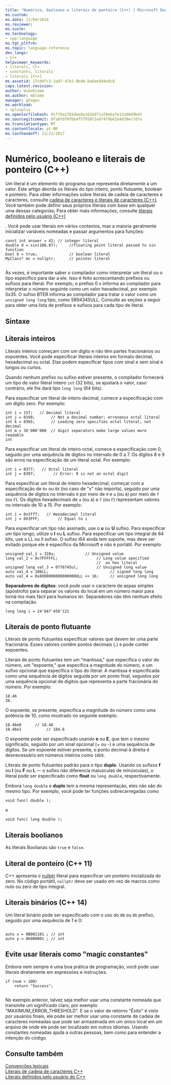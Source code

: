 ```yaml
---
title: "Numérico, booleano e literais de ponteiro (C++) | Microsoft Docs"
ms.custom: 
ms.date: 11/04/2016
ms.reviewer: 
ms.suite: 
ms.technology:
- cpp-language
ms.tgt_pltfrm: 
ms.topic: language-reference
dev_langs:
- C++
helpviewer_keywords:
- literals, C++
- constants, literals
- literals [C++]
ms.assetid: 17c09fc3-3ad7-47e2-8b48-ba8ae994edc8
caps.latest.revision: 
author: mikeblome
ms.author: mblome
manager: ghogen
ms.workload:
- cplusplus
ms.openlocfilehash: 91f79a2703dee8a162b971a78eba7e13a9849b43
ms.sourcegitcommit: 8fa8fdf0fbb4f57950f1e8f4f9b81b4d39ec7d7a
ms.translationtype: MT
ms.contentlocale: pt-BR
ms.lasthandoff: 12/21/2017
---
```

# <a name="numeric-boolean-and-pointer-literals--c"></a>Numérico, booleano e literais de ponteiro (C++)
Um literal é um elemento do programa que representa diretamente a um valor. Este artigo aborda os literais do tipo inteiro, ponto flutuante, boolean e ponteiro. Para obter informações sobre literais de cadeia de caracteres e caracteres, consulte [cadeia de caracteres e literais de caracteres (C++)](../cpp/string-and-character-literals-cpp.md). Você também pode definir seus próprios literais com base em qualquer uma dessas categorias; Para obter mais informações, consulte [literais definidos pelo usuário (C++)](../cpp/user-defined-literals-cpp.md)  
  
 . Você pode usar literais em vários contextos, mas a maioria geralmente inicializar variáveis nomeadas e passar argumentos para funções:  
  
```  
const int answer = 42; // integer literal  
double d = sin(108.87);     //floating point literal passed to sin function  
bool b = true;              // boolean literal  
MyClass* mc = nullptr;      // pointer literal  
  
```  
  
 Às vezes, é importante saber o compilador como interpretar um literal ou o tipo específico para dar a ele. Isso é feito acrescentando prefixos ou sufixos para literal. Por exemplo, o prefixo 0 x informa ao compilador para interpretar o número seguinte como um valor hexadecimal, por exemplo 0x35. O sufixo BTER informa ao compilador para tratar o valor como um `unsigned long long` tipo, como 5894345ULL. Consulte as seções a seguir para obter uma lista de prefixos e sufixos para cada tipo de literal.  
  
## <a name="syntax"></a>Sintaxe  
  
## <a name="integer-literals"></a>Literais inteiros  
 Literais inteiros começam com um dígito e não têm partes fracionários ou expoentes. Você pode especificar literais inteiros em formato decimal, hexadecimal ou octal. Elas podem especificar tipos com sinal e sem sinal e longos ou curtos.  
  
 Quando nenhum prefixo ou sufixo estiver presente, o compilador fornecerá um tipo de valor literal inteiro `int` (32 bits), se ajustará o valor, caso contrário, ele lhe dará tipo `long long` (64 bits).  
  
 Para especificar um literal de inteiro decimal, comece a especificação com um dígito zero. Por exemplo:  
  
```  
int i = 157;   // Decimal literal  
int j = 0198;       // Not a decimal number; erroneous octal literal  
int k = 0365;       // Leading zero specifies octal literal, not decimal  
int m = 36'000'000  // digit separators make large values more readable  
int   
```  
  
 Para especificar um literal de inteiro octal, comece a especificação com 0, seguido por uma sequência de dígitos no intervalo de 0 a 7. Os dígitos 8 e 9 são erros na especificação de um literal octal. Por exemplo:  
  
```  
int i = 0377;   // Octal literal  
int j = 0397;        // Error: 9 is not an octal digit  
```  
  
 Para especificar um literal de inteiro hexadecimal, começar com a especificação de `0x` ou `0X` (no caso de "x" não importa), seguido por uma sequência de dígitos no intervalo `0` por meio de `9` e `a` (ou `A`) por meio de `f` (ou `F`). Os dígitos hexadecimais de `a` (ou `A`) a `f` (ou `F`) representam valores no intervalo de 10 a 15. Por exemplo:  
  
```  
int i = 0x3fff;   // Hexadecimal literal  
int j = 0X3FFF;        // Equal to i  
```  
  
 Para especificar um tipo não assinado, use o **u** ou **U** sufixo. Para especificar um tipo longo, utilize o **l** ou **L** sufixo. Para especificar um tipo integral de 64 bits, use o LL ou ll sufixo. O sufixo i64 ainda tem suporte, mas deve ser evitado porque ele é específico da Microsoft e não é portátil. Por exemplo:  
  
```  
unsigned val_1 = 328u;             // Unsigned value  
long val_2 = 0x7FFFFFL;                 // Long value specified   
                                        //  as hex literal  
unsigned long val_3 = 0776745ul;        // Unsigned long value  
auto val_4 = 108LL;                           // signed long long  
auto val_4 = 0x8000000000000000ULL << 16;     // unsigned long long   
```  
  
 **Separadores de dígitos**: você pode usar o caractere de aspas simples (apóstrofo) para separar os valores do local em um número maior para torná-los mais fácil para humanos ler. Separadores não têm nenhum efeito na compilação.  
  
```  
long long i = 24'847'458'121  
```  
  
## <a name="floating-point-literals"></a>Literais de ponto flutuante  
 Literais de ponto flutuantes especificar valores que devem ter uma parte fracionária. Esses valores contêm pontos decimais (**.**) e pode conter expoentes.  
  
 Literais de ponto flutuantes tem um "mantissa," que especifica o valor do número, um "expoente," que especifica a magnitude do número, e um sufixo opcional que especifica o tipo do literal. A mantissa é especificada como uma sequência de dígitos seguida por um ponto final, seguidos por uma sequência opcional de dígitos que representa a parte fracionária do número. Por exemplo:  
  
```  
18.46  
38.  
```  
  
 O expoente, se presente, especifica a magnitude do número como uma potência de 10, como mostrado no seguinte exemplo:  
  
```  
18.46e0      // 18.46  
18.46e1           // 184.6  
```  
  
 O expoente pode ser especificado usando **e** ou **E**, que tem o mesmo significado, seguido por um sinal opcional (+ ou -) e uma sequência de dígitos.  Se um expoente estiver presente, o ponto decimal à direita é desnecessário em números inteiros como `18E0`.  
  
 Literais de ponto flutuantes padrão para o tipo **duplo**. Usando os sufixos **f** ou **l** (ou **F** ou **L** — o sufixo não diferencia maiusculas de minúsculas), o literal pode ser especificado como  **float** ou `long double`, respectivamente.  
  
 Embora `long double` e **duplo** tem a mesma representação, eles não são do mesmo tipo. Por exemplo, você pode ter funções sobrecarregadas como  
  
```  
void func( double );  
```  
  
 e  
  
```  
void func( long double );  
```  
  
## <a name="boolean-literals"></a>Literais boolianos  
 As literais Boolianas são `true` e `false`.  
  
## <a name="pointer-literal-c11"></a>Literal de ponteiro (C++ 11)  
 C++ apresenta o [nullptr](../cpp/nullptr.md) literal para especificar um ponteiro inicializada do zero. No código portátil, `nullptr` deve ser usado em vez de macros como nulo ou zero de tipo integral.  
  
## <a name="binary-literals-c14"></a>Literais binários (C++ 14)  
 Um literal binário pode ser especificado com o uso do `0B` ou `0b` prefixo, seguido por uma sequência de 1 e 0:  
  
```  
  
auto x = 0B001101 ; // int  
auto y = 0b000001 ; // int  
```  
  
## <a name="avoid-using-literals-as-magic-constants"></a>Evite usar literais como "magic constantes"  
 Embora nem sempre é uma boa prática de programação, você pode usar literais diretamente em expressões e instruções:  
  
```  
if (num < 100)  
    return "Success";  
  
```  
  
 No exemplo anterior, talvez seja melhor usar uma constante nomeada que transmite um significado claro, por exemplo "MAXIMUM_ERROR_THRESHOLD". E se o valor de retorno "Êxito" é visto por usuários finais, ele pode ser melhor usar uma constante de cadeia de caracteres nomeadas que pode ser armazenada em um único local em um arquivo de onde ele pode ser localizado em outros idiomas. Usando constantes nomeadas ajuda a outras pessoas, bem como para entender a intenção do código.  
  
## <a name="see-also"></a>Consulte também  
 [Convenções lexicais](../cpp/lexical-conventions.md)   
 [Literais de cadeia de caracteres C++](../cpp/string-and-character-literals-cpp.md)   
 [Literais definidos pelo usuário do C++](../cpp/user-defined-literals-cpp.md)